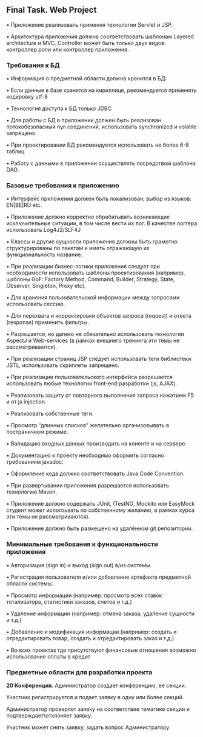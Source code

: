## Final Task. Web Project

• Приложение реализовать применяя технологии Servlet и JSP.

• Архитектура приложения должна соответствовать шаблонам Layered architecture и MVC.
Controller может быть только двух видов: контроллер роли или контроллер приложения.

### Требования к БД

• Информация о предметной области должна хранится в БД:

• Если данные в базе хранятся на кириллице, рекомендуется применять кодировку utf-8

• Технология доступа к БД только JDBC

• Для работы с БД в приложении должен быть реализован потокобезопасный пул
соединений, использовать synchronized и volatile запрещено.

• При проектировании БД рекомендуется использовать не более 6-8 таблиц

• Работу с данными в приложении осуществлять посредством шаблона DAO.

### Базовые требования к приложению

• Интерфейс приложения должен быть локализован; выбор из языков: EN|BE|RU etc.

• Приложение должно корректно обрабатывать возникающие исключительные ситуации, в
том числе вести их лог. В качестве логгера использовать Log4J2/SLF4J

• Классы и другие сущности приложения должны быть грамотно структурированы по
пакетам и иметь отражающую их функциональность название.

• При реализации бизнес-логики приложения следует при необходимости использовать
шаблоны проектирования (например, шаблоны GoF: Factory Method, Command, Builder,
Strategy, State, Observer, Singleton, Proxy etc).

• Для хранения пользовательской информации между запросами использовать сессию.

• Для перехвата и корректировки объектов запроса (request) и ответа (response) применить
фильтры.

• Разрешается, но далеко не обязательно использовать технологии AspectJ и Web-services
(в рамках внешнего тренинга эти темы не рассматриваются).

• При реализации страниц JSP следует использовать теги библиотеки JSTL, использовать
скриплеты запрещено.

• При реализации пользовательского интерфейса разрешается использовать любые
технологии front-end разработки (js, AJAX).

• Реализовать защиту от повторного выполнения запроса нажатием F5 и от js injection.

• Реализовать собственные теги.

• Просмотр “длинных списков” желательно организовывать в постраничном режиме.

• Валидацию входных данных производить на клиенте и на сервере.

• Документацию к проекту необходимо оформить согласно требованиям javadoc.

• Оформление кода должно соответствовать Java Code Convention.

• При развертывании приложения разрешается использовать технологию Maven.

• Приложение должно содержать JUnit, (TestNG, Mockito или EasyMock студент может
исползьвать по собственному желанию, в рамках курса эти темы не рассматриваются).

• Приложение должно быть размещено на удалённом git репозитории.

### Минимальные требования к функциональности приложения

• Авторизация (sign in) и выход (sign out) в/из системы.

• Регистрация пользователя и/или добавление артефакта предметной области системы.

• Просмотр информации (например: просмотр всех ставок тотализатора, статистики
заказов, счетов и т.д.)

• Удаление информации (например: отмена заказа, удаление сущности и т.д.)

• Добавление и модификация информации (например: создать и отредактировать товар,
создать и отредактировать заказ и т.д.)

• Во всех проектах где присутствуют финансовые отношения возможно использование
оплаты в кредит

### Предметные области для разработки проекта

**20 Конференция.**
Администратор создает конференцию, ее секции.

Участник регистрируется и подает заявку в одну или более секций.

Администратор проверяет заявку на соответствие тематике секции и подтверждает\отклоняет заявку.

Участник может снять заявку, задать вопрос Администратору